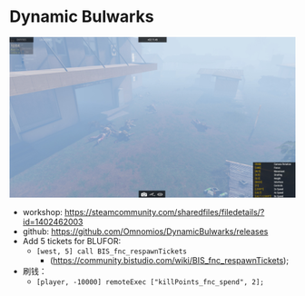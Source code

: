 Dynamic Bulwarks
================

![screenshot](./20220505001059_1.jpg)

* workshop: https://steamcommunity.com/sharedfiles/filedetails/?id=1402462003
* github: https://github.com/Omnomios/DynamicBulwarks/releases
* Add 5 tickets for BLUFOR:
  * `[west, 5] call BIS_fnc_respawnTickets`
    - (https://community.bistudio.com/wiki/BIS_fnc_respawnTickets);
* 刷钱：
  * `[player, -10000] remoteExec ["killPoints_fnc_spend", 2];`
